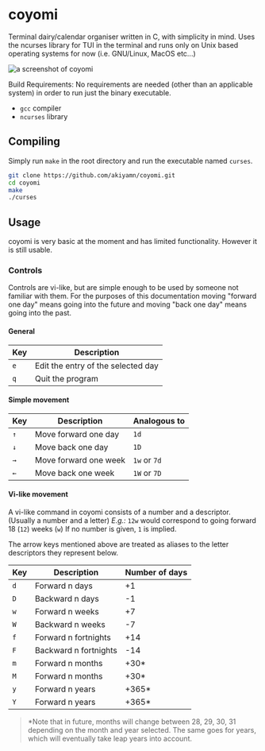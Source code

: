 # coyomi
Terminal dairy/calendar organiser written in C, with simplicity in mind.
Uses the ncurses library for TUI in the terminal and runs only on Unix based operating systems for now (i.e. GNU/Linux, MacOS etc...)

![a screenshot of coyomi](https://hirasawa.moe/media/coyomi.png)

Build Requirements:
No requirements are needed (other than an applicable system) in order to run just the binary executable.

- `gcc` compiler
- `ncurses` library


## Compiling

Simply run `make` in the root directory and run the executable named `curses`.

```bash
git clone https://github.com/akiyamn/coyomi.git
cd coyomi
make
./curses
```

## Usage
coyomi is very basic at the moment and has limited functionality. However it is still usable.

### Controls
Controls are vi-like, but are simple enough to be used by someone not familiar with them.
For the purposes of this documentation moving "forward one day" means going into the future and moving "back one day" means going into the past.

#### General
|Key|Description|
|-|-|
|`e`|Edit the entry of the selected day|
|`q`|Quit the program|

#### Simple movement
|Key|Description|Analogous to|
|-|-|-|
|`↑`|Move forward one day|`1d`|
|`↓`|Move back one day|`1D`|
|`→`|Move forward one week|`1w` or `7d`|
|`←`|Move back one week|`1W` or `7D`|

#### Vi-like movement
A vi-like command in coyomi consists of a number and a descriptor. (Usually a number and a letter)
_E.g.:_ `12w` would correspond to going forward 18 (`12`) weeks (`w`)
If no number is given, `1` is implied.

The arrow keys mentioned above are treated as aliases to the letter descriptors they represent below.

|Key|Description|Number of days|
|-|-|-|
|`d`|Forward n days|+1|
|`D`|Backward n days|-1|
|`w`|Forward n weeks|+7|
|`W`|Backward n weeks|-7|
|`f`|Forward n fortnights|+14|
|`F`|Backward n fortnights|-14|
|`m`|Forward n months|+30\*|
|`M`|Forward n months|+30\*|
|`y`|Forward n years|+365\*|
|`Y`|Forward n years|+365\*|

>\*Note that in future, months will change between 28, 29, 30, 31 depending on the month and year selected. The same goes for years, which will eventually take leap years into account.


<!-- - `1-7` Select between the seven days of the week (1 = Monday etc...) -->


